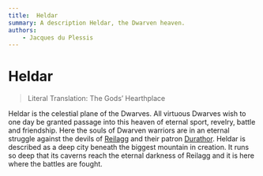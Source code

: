 ```yaml
---
title:  Heldar
summary: A description Heldar, the Dwarven heaven.
authors:
    - Jacques du Plessis
---
```

# Heldar

> Literal Translation: The Gods’ Hearthplace

Heldar is the celestial plane of the Dwarves.  All virtuous Dwarves wish to one day be granted passage into this heaven of eternal sport, revelry, battle and friendship.  Here the souls of Dwarven warriors are in an eternal struggle against the devils of [Reilagg](../reilagg) and their patron [Durathor](../../../religion/deities/erigrim#durathor).  Heldar is described as a deep city beneath the biggest mountain in creation.  It runs so deep that its caverns reach the eternal darkness of Reilagg and it is here where the battles are fought.
